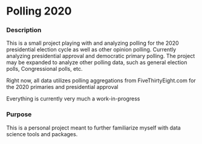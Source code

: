 # Polling 2020

### Description 
This is a small project playing with and analyzing polling for the 2020 presidential election cycle as well as other opinion polling. Currently analyzing presidential approval and democratic primary polling. The project may be expanded to analyze other polling data, such as general election polls, Congressional polls, etc.

Right now, all data utilizes polling aggregations from FiveThirtyEight.com for the 2020 primaries and presidential approval

Everything is currently very much a work-in-progress

### Purpose
This is a personal project meant to further familiarize myself with data science tools and packages.
